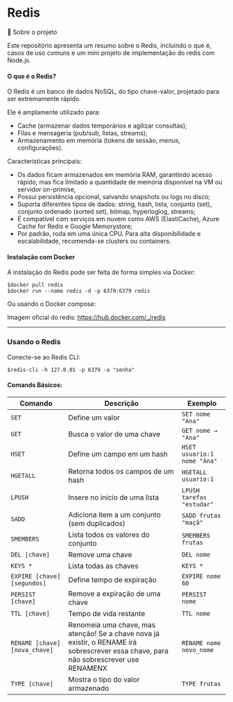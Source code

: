 # Redis
📌 Sobre o projeto

Este repositório apresenta um resumo sobre o Redis, incluindo o que é, casos de uso comuns e um mini projeto de implementação do redis com Node.js.

#### O que é o Redis?
O Redis é um banco de dados NoSQL, do tipo chave-valor, projetado para ser extremamente rápido.

Ele é amplamente utilizado para:

- Cache (armazenar dados temporários e agilizar consultas);
- Filas e mensageria (pub/sub, listas, streams);
- Armazenamento em memória (tokens de sessão, menus, configurações).

Características principais:

- Os dados ficam armazenados em memória RAM, garantindo acesso rápido, mas fica limitado a quantidade de memória disponível na VM ou servidor on-primise,
- Possui persistência opcional, salvando snapshots ou logs no disco;
- Suporta diferentes tipos de dados: string, hash, lista, conjunto (set), conjunto ordenado (sorted set), bitmap, hyperloglog, streams;
- É compatível com serviços em nuvem como AWS (ElastiCache), Azure Cache for Redis e Google Memorystore;
- Por padrão, roda em uma única CPU. Para alta disponibilidade e escalabilidade, recomenda-se clusters ou containers.


#### Instalação com Docker
A instalação do Redis pode ser feita de forma simples via Docker:


```
$docker pull redis
$docker run --name redis -d -p 6379:6379 redis
```
Ou usando o Docker compose:

Imagem oficial do redis: https://hub.docker.com/_/redis

---

### Usando o Redis

Conecte-se ao Redis CLI:
```
$redis-cli -h 127.0.01 -p 6379 -a "senha"
```
#### Comands Básicos:
| Comando | Descrição | Exemplo |
|---------|-----------|---------|
| `SET` | Define um valor | `SET nome "Ana"` |
| `GET` | Busca o valor de uma chave | `GET nome → "Ana"` |
| `HSET` | Define um campo em um hash | `HSET usuario:1 nome "Ana"` |
| `HGETALL` | Retorna todos os campos de um hash | `HGETALL usuario:1` |
| `LPUSH` | Insere no início de uma lista | `LPUSH tarefas "estudar"` |
| `SADD` | Adiciona item a um conjunto (sem duplicados) | `SADD frutas "maçã"` |
| `SMEMBERS` | Lista todos os valores do conjunto | `SMEMBERS frutas` |
| `DEL [chave]` | Remove uma chave | `DEL nome` |
| `KEYS *` | Lista todas as chaves | `KEYS *` |
| `EXPIRE [chave] [segundos]` | Define tempo de expiração | `EXPIRE nome 60` |
| `PERSIST [chave]` | Remove a expiração de uma chave | `PERSIST nome` |
| `TTL [chave]` | Tempo de vida restante | `TTL nome` |
| `RENAME [chave] [nova_chave]` | Renomeia uma chave, mas atenção! Se a chave nova já existir, o RENAME irá sobrescrever essa chave, para não sobrescrever use RENAMENX | `RENAME nome novo_nome` |
| `TYPE [chave]` | Mostra o tipo do valor armazenado | `TYPE frutas` |
